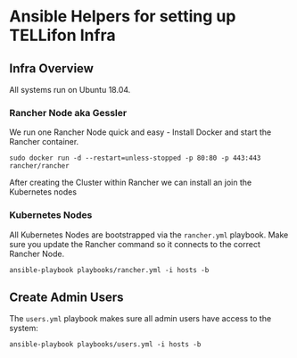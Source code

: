 # Ansible Helpers for setting up TELLifon Infra

## Infra Overview

All systems run on Ubuntu 18.04.

### Rancher Node aka Gessler

We run one Rancher Node quick and easy - Install Docker and start the Rancher container.

`sudo docker run -d --restart=unless-stopped -p 80:80 -p 443:443 rancher/rancher`

After creating the Cluster within Rancher we can install an join the Kubernetes nodes

### Kubernetes Nodes

All Kubernetes Nodes are bootstrapped via the `rancher.yml` playbook.
Make sure you update the Rancher command so it connects to the correct Rancher Node.

`ansible-playbook playbooks/rancher.yml -i hosts -b`

## Create Admin Users

The `users.yml` playbook makes sure all admin users have access to the system:

`ansible-playbook playbooks/users.yml -i hosts -b`
